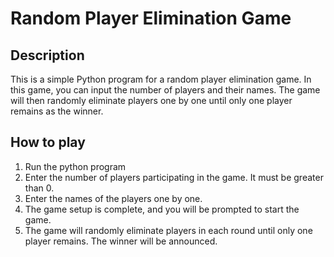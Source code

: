 # Random Player Elimination Game

## Description
This is a simple Python program for a random player elimination game. In this game, you can input the number of players and their names. The game will then randomly eliminate players one by one until only one player remains as the winner.

## How to play
1. Run the python program
2. Enter the number of players participating in the game. It must be greater than 0.
3. Enter the names of the players one by one.
4. The game setup is complete, and you will be prompted to start the game.
5. The game will randomly eliminate players in each round until only one player remains. The winner will be announced.